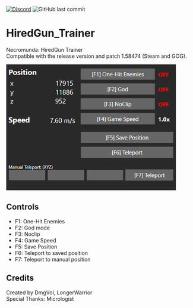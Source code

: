 [![Discord](https://img.shields.io/discord/846757973891219466?color=%237289da&label=Join%20the%20discord%21&style=for-the-badge)](https://discord.gg/qSdq9ZZMeK)
![GitHub last commit](https://img.shields.io/github/last-commit/Dmgvol/HiredGun_Trainer?label=Last%20update&style=for-the-badge)

# HiredGun_Trainer
 Necromunda: HiredGun Trainer</br>
 Compatible with the release version and patch 1.58474 (Steam and GOG).
 
 ![](HiredGunTrainer/Images/trainer.png)
 
## Controls
- F1: One-Hit Enemies
- F2: God mode
- F3: Noclip
- F4: Game Speed
- F5: Save Position
- F6: Teleport to saved position
- F7: Teleport to manual position

## Credits
Created by DmgVol, LongerWarrior</br>
Special Thanks: Micrologist

